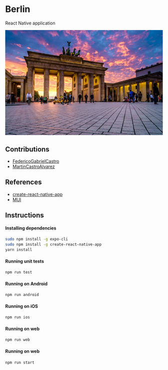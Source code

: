 # Berlin
React Native application

![wallpaper](./wallpaper.jpg)

## Contributions

- [FedericoGabrielCastro](https://github.com/FedericoGabrielCastro)
- [MartinCastroAlvarez](https://github.com/MartinCastroAlvarez)

## References

- [create-react-native-app](https://reactnative.dev/blog/2017/03/13/introducing-create-react-native-app)
- [MUI](https://mui.com/)

## Instructions

#### Installing dependencies
```bash
sudo npm install -g expo-cli
sudo npm install -g create-react-native-app
yarn install
```

#### Running unit tests
```bash
npm run test
```

#### Running on Android
```bash
npm run android
```

#### Running on iOS
```bash
npm run ios
```

#### Running on web
```bash
npm run web
```

#### Running on web
```bash
npm run start
```
